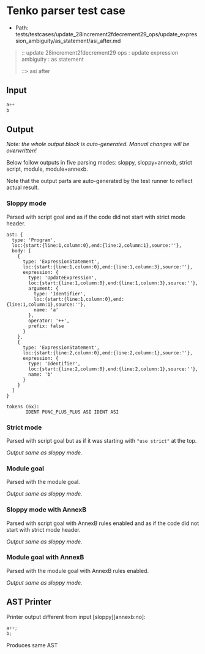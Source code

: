 # Tenko parser test case

- Path: tests/testcases/update_28increment2fdecrement29_ops/update_expression_ambiguity/as_statement/asi_after.md

> :: update 28increment2fdecrement29 ops : update expression ambiguity : as statement
>
> ::> asi after

## Input

`````js
a++
b
`````

## Output

_Note: the whole output block is auto-generated. Manual changes will be overwritten!_

Below follow outputs in five parsing modes: sloppy, sloppy+annexb, strict script, module, module+annexb.

Note that the output parts are auto-generated by the test runner to reflect actual result.

### Sloppy mode

Parsed with script goal and as if the code did not start with strict mode header.

`````
ast: {
  type: 'Program',
  loc:{start:{line:1,column:0},end:{line:2,column:1},source:''},
  body: [
    {
      type: 'ExpressionStatement',
      loc:{start:{line:1,column:0},end:{line:1,column:3},source:''},
      expression: {
        type: 'UpdateExpression',
        loc:{start:{line:1,column:0},end:{line:1,column:3},source:''},
        argument: {
          type: 'Identifier',
          loc:{start:{line:1,column:0},end:{line:1,column:1},source:''},
          name: 'a'
        },
        operator: '++',
        prefix: false
      }
    },
    {
      type: 'ExpressionStatement',
      loc:{start:{line:2,column:0},end:{line:2,column:1},source:''},
      expression: {
        type: 'Identifier',
        loc:{start:{line:2,column:0},end:{line:2,column:1},source:''},
        name: 'b'
      }
    }
  ]
}

tokens (6x):
       IDENT PUNC_PLUS_PLUS ASI IDENT ASI
`````

### Strict mode

Parsed with script goal but as if it was starting with `"use strict"` at the top.

_Output same as sloppy mode._

### Module goal

Parsed with the module goal.

_Output same as sloppy mode._

### Sloppy mode with AnnexB

Parsed with script goal with AnnexB rules enabled and as if the code did not start with strict mode header.

_Output same as sloppy mode._

### Module goal with AnnexB

Parsed with the module goal with AnnexB rules enabled.

_Output same as sloppy mode._

## AST Printer

Printer output different from input [sloppy][annexb:no]:

````js
a++;
b;
````

Produces same AST
